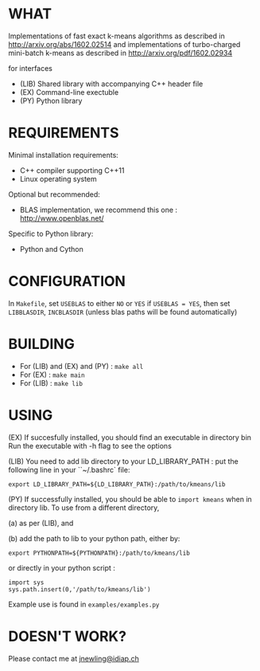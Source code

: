 WHAT
====
Implementations of fast exact k-means algorithms as described in http://arxiv.org/abs/1602.02514 and implementations of turbo-charged mini-batch k-means as described in http://arxiv.org/pdf/1602.02934

for interfaces
- (LIB) Shared library with accompanying C++ header file
- (EX) Command-line exectuble
- (PY) Python library


REQUIREMENTS
============
Minimal installation requirements:
- C++ compiler supporting C++11
- Linux operating system

Optional but recommended:
- BLAS implementation, we recommend this one : http://www.openblas.net/

Specific to Python library:
- Python and Cython


CONFIGURATION
=============
In `Makefile`, set `USEBLAS` to either `NO` or `YES`
if `USEBLAS = YES`, then set `LIBBLASDIR`, `INCBLASDIR` (unless blas paths will be found automatically)


BUILDING
========
- For (LIB) and (EX) and (PY) : `make all`
- For (EX) : `make main`
- For (LIB) : `make lib`

USING
=====
(EX) If succesfully installed, you should find an executable in directory bin
Run the executable with -h flag to see the options

(LIB) You need to add lib directory to your LD_LIBRARY_PATH : put the following line in your ``~/.bashrc` file:
```
export LD_LIBRARY_PATH=${LD_LIBRARY_PATH}:/path/to/kmeans/lib
```
(PY) If successfully installed, you should be able to `import kmeans` when in directory lib.
To use from a different directory,

(a) as per (LIB), and

(b) add the path to lib to your python path, either by:
```
export PYTHONPATH=${PYTHONPATH}:/path/to/kmeans/lib
```
or directly in your python script :
```
import sys
sys.path.insert(0,'/path/to/kmeans/lib')
```
Example use is found in `examples/examples.py`



DOESN'T WORK?
=============
Please contact me at jnewling@idiap.ch
